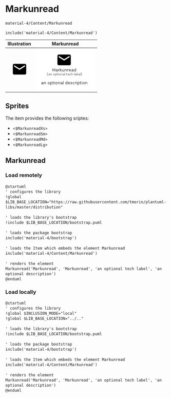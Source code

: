 # Markunread


```text
material-4/Content/Markunread
```

```text
include('material-4/Content/Markunread')
```



| Illustration | Markunread |
| :---: | :---: |
| ![illustration for Illustration](../../material-4/Content/Markunread.png) | ![illustration for Markunread](../../material-4/Content/Markunread.Local.png) |



## Sprites
The item provides the following sriptes:

- `<$MarkunreadXs>`
- `<$MarkunreadSm>`
- `<$MarkunreadMd>`
- `<$MarkunreadLg>`





## Markunread

### Load remotely
```plantuml
@startuml
' configures the library
!global $LIB_BASE_LOCATION="https://raw.githubusercontent.com/tmorin/plantuml-libs/master/distribution"

' loads the library's bootstrap
!include $LIB_BASE_LOCATION/bootstrap.puml

' loads the package bootstrap
include('material-4/bootstrap')

' loads the Item which embeds the element Markunread
include('material-4/Content/Markunread')

' renders the element
Markunread('Markunread', 'Markunread', 'an optional tech label', 'an optional description')
@enduml
```

### Load locally
```plantuml
@startuml
' configures the library
!global $INCLUSION_MODE="local"
!global $LIB_BASE_LOCATION="../.."

' loads the library's bootstrap
!include $LIB_BASE_LOCATION/bootstrap.puml

' loads the package bootstrap
include('material-4/bootstrap')

' loads the Item which embeds the element Markunread
include('material-4/Content/Markunread')

' renders the element
Markunread('Markunread', 'Markunread', 'an optional tech label', 'an optional description')
@enduml
```

